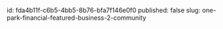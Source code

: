 id: fda4b11f-c6b5-4bb5-8b76-bfa7f146e0f0
published: false
slug: one-park-financial-featured-business-2-community
